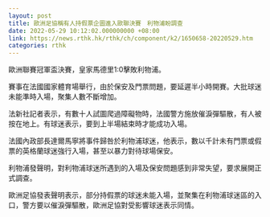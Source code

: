 ```yaml
---
layout: post
title: 歐洲足協稱有人持假票企圖進入歐聯決賽　利物浦盼調查
date: 2022-05-29 10:12:02.000000000 +08:00
link: https://news.rthk.hk/rthk/ch/component/k2/1650658-20220529.htm
categories: rthk
---
```


歐洲聯賽冠軍盃決賽，皇家馬德里1:0擊敗利物浦。

賽事在法國國家體育場舉行，由於保安及門票問題，要延遲半小時開賽。大批球迷未能準時入場，聚集人數不斷增加。

法新社記者表示，有數十人試圖爬過障礙物時，法國警方施放催淚彈驅散，有人被按在地上。有球迷表示，要到上半場結束時才能成功入場。

法國內政部長達爾馬寧將事件歸咎於利物浦球迷，他表示，數以千計未有門票或假票的英格蘭球迷強行入場，甚至以暴力對待球場保安。

利物浦發聲明，對利物浦球迷所遇到的入場及保安問題感到非常失望，要求展開正式調查。

歐洲足協發表聲明表示，部分持假票的球迷未能入場，並聚集在利物浦球迷區的入口，警方要以催淚彈驅散，歐洲足協對受影響球迷表示同情。
